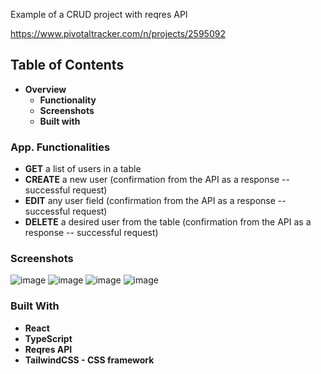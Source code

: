 Example of a CRUD project with reqres API

https://www.pivotaltracker.com/n/projects/2595092
## Table of Contents
* <strong>Overview</strong>
    * <strong>Functionality</strong>
    * <strong>Screenshots</strong>
    * <strong>Built with</strong>
### App. Functionalities
* <strong>GET</strong> a list of users in a table
* <strong>CREATE</strong> a new user (confirmation from the API as a response -- successful request)
* <strong>EDIT</strong> any user field (confirmation from the API as a response -- successful request)
* <strong>DELETE</strong> a desired user from the table (confirmation from the API as a response -- successful request)
### Screenshots
![image](https://user-images.githubusercontent.com/89903354/190238913-9220a61c-6bd1-4c44-836a-46afe37c5723.png)
![image](https://user-images.githubusercontent.com/89903354/190239025-b173b084-922d-411e-858d-08c1f7ef88cb.png)
![image](https://user-images.githubusercontent.com/89903354/190239247-7096afe3-c555-433e-97a4-fe09c79b1b65.png)
![image](https://user-images.githubusercontent.com/89903354/190239459-a4b705bc-fbeb-4ac3-9074-621bc3569b9b.png)
### Built With
* <strong>React</strong>
* <strong>TypeScript</strong>
* <strong>Reqres API </strong>
* <strong>TailwindCSS - CSS framework</strong>
